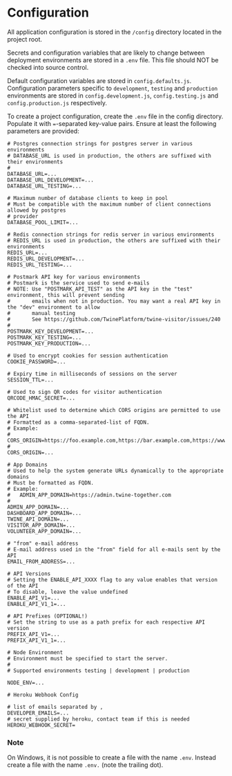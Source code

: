 # Configuration

All application configuration is stored in the `/config` directory located in the project root.

Secrets and configuration variables that are likely to change between deployment environments are stored in a `.env` file. This file should NOT be checked into source control.

Default configuration variables are stored in `config.defaults.js`. Configuration parameters specific to `development`, `testing` and `production` environments are stored in `config.development.js`, `config.testing.js` and `config.production.js` respectively.

To create a project configuration, create the `.env` file in the config directory. Populate it with `=`-separated key-value pairs. Ensure at least the following parameters are provided:

```
# Postgres connection strings for postgres server in various environments
# DATABASE_URL is used in production, the others are suffixed with their environments
#
DATABASE_URL=...
DATABASE_URL_DEVELOPMENT=...
DATABASE_URL_TESTING=...

# Maximum number of database clients to keep in pool
# Must be compatible with the maximum number of client connections allowed by postgres
# provider
DATABASE_POOL_LIMIT=...

# Redis connection strings for redis server in various environments
# REDIS_URL is used in production, the others are suffixed with their environments
REDIS_URL=...
REDIS_URL_DEVELOPMENT=...
REDIS_URL_TESTING=...

# Postmark API key for various environments
# Postmark is the service used to send e-mails
# NOTE: Use "POSTMARK_API_TEST" as the API key in the "test" environment, this will prevent sending
#       emails when not in production. You may want a real API key in the "dev" environment to allow
#       manual testing
#       See https://github.com/TwinePlatform/twine-visitor/issues/240
#
POSTMARK_KEY_DEVELOPMENT=...
POSTMARK_KEY_TESTING=...
POSTMARK_KEY_PRODUCTION=...

# Used to encrypt cookies for session authentication
COOKIE_PASSWORD=...

# Expiry time in milliseconds of sessions on the server
SESSION_TTL=...

# Used to sign QR codes for visitor authentication
QRCODE_HMAC_SECRET=...

# Whitelist used to determine which CORS origins are permitted to use the API
# Formatted as a comma-separated-list of FQDN.
# Example:
#   CORS_ORIGIN=https://foo.example.com,https://bar.example.com,https://www.otherdomain.com
#
CORS_ORIGIN=...

# App Domains
# Used to help the system generate URLs dynamically to the appropriate domains
# Must be formatted as FQDN.
# Example:
#   ADMIN_APP_DOMAIN=https://admin.twine-together.com
#
ADMIN_APP_DOMAIN=...
DASHBOARD_APP_DOMAIN=...
TWINE_API_DOMAIN=...
VISITOR_APP_DOMAIN=...
VOLUNTEER_APP_DOMAIN=...

# "from" e-mail address
# E-mail address used in the "from" field for all e-mails sent by the API
EMAIL_FROM_ADDRESS=...

# API Versions
# Setting the ENABLE_API_XXXX flag to any value enables that version of the API
# To disable, leave the value undefined
ENABLE_API_V1=...
ENABLE_API_V1_1=...

# API Prefixes (OPTIONAL!)
# Set the string to use as a path prefix for each respective API version
PREFIX_API_V1=...
PREFIX_API_V1_1=...

# Node Environment
# Environment must be specified to start the server.
#
# Supported environments testing | development | production

NODE_ENV=...

# Heroku Webhook Config

# list of emails separated by ,
DEVELOPER_EMAILS=...
# secret supplied by heroku, contact team if this is needed
HEROKU_WEBHOOK_SECRET=
```

### Note
On Windows, it is not possible to create a file with the name `.env`. Instead create a file with the name `.env.` (note the trailing dot).
